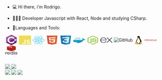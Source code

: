  - 💻 Hi there, i'm Rodrigo.
- 👨🏼‍💻 Developer Javascript with React, Node and studying CSharp. 

- 🎯Languages and Tools:

<div style="display: inline_block">
 <p>
  <img align="center" alt="CSharp" height="35" width="40" src="https://raw.githubusercontent.com/devicons/devicon/master/icons/csharp/csharp-original.svg">
  <img align="center" alt="Js" height="30" width="40" src="https://raw.githubusercontent.com/devicons/devicon/master/icons/javascript/javascript-plain.svg">
  <img align="center" alt="React" height="30" width="40" src="https://raw.githubusercontent.com/devicons/devicon/master/icons/react/react-original.svg">
  <img align="center" alt="HTML" height="30" width="40" src="https://raw.githubusercontent.com/devicons/devicon/master/icons/html5/html5-original.svg">
  <img align="center" alt="CSS" height="30" width="40" src="https://raw.githubusercontent.com/devicons/devicon/master/icons/css3/css3-original.svg">
  <img align="center" alt="docker" height="30" width="40" src="https://github.com/devicons/devicon/blob/master/icons/docker/docker-plain.svg">
  <img align="center" alt="node" height="30" width="40" src="https://github.com/devicons/devicon/blob/master/icons/nodejs/nodejs-original.svg"> 
  <img align="center" alt="express" height="30" width="40" src="https://github.com/devicons/devicon/blob/master/icons/express/express-original.svg">
   <img align="center" height="30" width="30"alt="GitHub" src="https://cdn3.iconfinder.com/data/icons/inficons/512/github.png" />
   <img align="center" alt="linux" height="30" width="30" src="https://raw.githubusercontent.com/github/explore/80688e429a7d4ef2fca1e82350fe8e3517d3494d/topics/linux/linux.png"/>
 <img align="center" alt="oracle" height="30" width="40" src="https://raw.githubusercontent.com/devicons/devicon/master/icons/oracle/oracle-original.svg">
 <img align="center" alt="redis" height="30" width="40" src="https://raw.githubusercontent.com/devicons/devicon/master/icons/redis/redis-original-wordmark.svg">
 </p>
</div><br>

 <div>  
  <a href="https://github.com/rodrigoczlopes">
  <img height="180m" src="https://github-readme-stats.vercel.app/api?username=rodrigoczlopes&show_icons=true&theme=ocean_dark&include_all_commits=true&count_private=true&hide_border=true"/>
  <img height="180m" src="https://github-readme-stats.vercel.app/api/top-langs/?username=rodrigoczlopes&layout=compact&langs_count=8&theme=ocean_dark&hide_border=true&include_all_commits=true&count_private=true"/>   
  </br>

</div>
  
 
<div> 
  <a href="https://www.instagram.com/rodrigoczlopes/" target="_blank"><img src="https://img.shields.io/badge/-Instagram-%23333?style=for-the-badge&logo=instagram&logoColor=orange" target="_blank" target="_blank"></a>
  <a href = "mailto:rodrigoczlopes@gmail.com"><img src="https://img.shields.io/badge/-Gmail-%23333?style=for-the-badge&logo=gmail&logoColor=red" target="_blank"></a>
  <a href="https://www.linkedin.com/in/rodrigo-lopes-a83a13166/" target="_blank"><img src="https://img.shields.io/badge/-LinkedIn-%230077B5?style=for-the-badge&logo=linkedin&logoColor=white" target="_blank"></a> 
   
   
</div>


